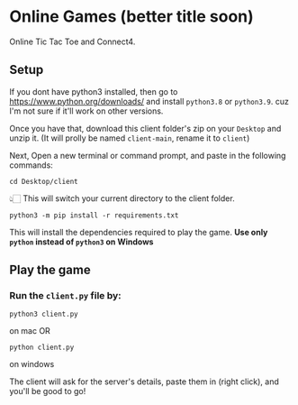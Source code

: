 # Online Games (better title soon)

Online Tic Tac Toe and Connect4.

## Setup

If you dont have python3 installed, then go to https://www.python.org/downloads/ and install `python3.8` or `python3.9`. cuz I'm not sure if it'll work on other versions.

Once you have that, download this client folder's zip on your `Desktop` and unzip it. (It will prolly be named `client-main`, rename it to `client`)

Next, Open a new terminal or command prompt, and paste in the following commands:

```
cd Desktop/client
```

👆🏻 This will switch your current directory to the client folder.

```
python3 -m pip install -r requirements.txt
```

This will install the dependencies required to play the game. **Use only `python` instead of `python3` on Windows**

## Play the game

### Run the `client.py` file by:

```
python3 client.py
```
on mac
OR
```
python client.py
```
on windows

The client will ask for the server's details, paste them in (right click), and you'll be good to go!
